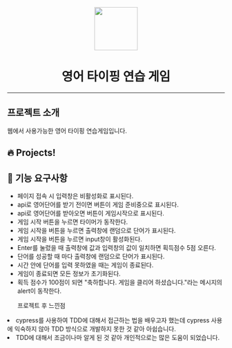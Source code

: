 <br/>
<br/>

<p align="middle" >
  <img width="100px;" src="src/images/calculator_icon.png"/>
</p>
<h1 align="middle">영어 타이핑 연습 게임</h2>
<hr/>
<h2>프로젝트 소개</h2>
웹에서 사용가능한 영어 타이핑 연습게임입니다.

## 🔥 Projects!

## 🎯 기능 요구사항

- 페이지 접속 시 입력창은 비활성화로 표시된다.
- api로 영어단어를 받기 전이면 버튼이 게임 준비중으로 표시된다.
- api로 영어단어를 받아오면 버튼이 게임시작으로 표시된다.
- 게임 시작 버튼을 누르면 타이머가 동작한다.
- 게임 시작을 버튼을 누르면 출력창에 랜덤으로 단어가 표시된다.
- 게임 시작을 버튼을 누르면 input창이 활성화된다.
- Enter를 눌렀을 때 출력창에 값과 입력창의 값이 일치하면 획득점수 5점 오른다.
- 단어를 성공할 때 마다 출력창에 랜덤으로 단어가 표시된다.
- 시간 안에 단어를 입력 못하였을 때는 게임이 종료된다.
- 게임이 종료되면 모든 정보가 초기화된다.
- 획득 점수가 100점이 되면 "축하합니다. 게임을 클리어 하셨습니다."라는 메시지의 alert이 동작한다.

<ul>프로젝트 후 느낀점</ul>
<li>cypress를 사용하여 TDD에 대해서 접근하는 법을 배우고자 했는데
    cypress 사용에 익숙하지 않아 TDD 방식으로 개발하지 못한 것 같아 아쉽습니다.</li>
<li>TDD에 대해서 조금이나마 알게 된 것 같아 개인적으로는 많은 도움이 되었습니다.</li>
